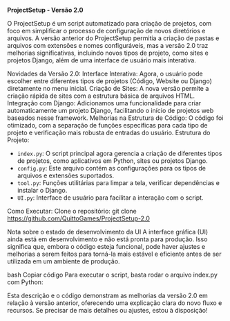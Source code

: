 **ProjectSetup - Versão 2.0**

O ProjectSetup é um script automatizado para criação de projetos, com foco em simplificar o processo de configuração de novos diretórios e arquivos. A versão anterior do ProjectSetup permitia a criação de pastas e arquivos com extensões e nomes configuráveis, mas a versão 2.0 traz melhorias significativas, incluindo novos tipos de projeto, como sites e projetos Django, além de uma interface de usuário mais interativa.

Novidades da Versão 2.0:
Interface Interativa: Agora, o usuário pode escolher entre diferentes tipos de projetos (Código, Website ou Django) diretamente no menu inicial.
Criação de Sites: A nova versão permite a criação rápida de sites com a estrutura básica de arquivos HTML.
Integração com Django: Adicionamos uma funcionalidade para criar automaticamente um projeto Django, facilitando o início de projetos web baseados nesse framework.
Melhorias na Estrutura de Código: O código foi otimizado, com a separação de funções específicas para cada tipo de projeto e verificação mais robusta de entradas do usuário.
Estrutura do Projeto:

- `index.py`: O script principal agora gerencia a criação de diferentes tipos de projetos, como aplicativos em Python, sites ou projetos Django.
- `config.py`: Este arquivo contém as configurações para os tipos de arquivos e extensões suportados.
- `tool.py`: Funções utilitárias para limpar a tela, verificar dependências e instalar o Django.
- `UI.py`: Interface de usuário para facilitar a interação com o script.

Como Executar:
Clone o repositório:
git clone https://github.com/QuittoGames/ProjectSetup-2.0

Nota sobre o estado de desenvolvimento da UI
A interface gráfica (UI) ainda está em desenvolvimento e não está pronta para produção. Isso significa que, embora o código esteja funcional, pode haver ajustes e melhorias a serem feitos para torná-la mais estável e eficiente antes de ser utilizada em um ambiente de produção.

bash
Copiar código
Para executar o script, basta rodar o arquivo index.py com Python:

Esta descrição e o código demonstram as melhorias da versão 2.0 em relação à versão anterior, oferecendo uma explicação clara do novo fluxo e recursos. Se precisar de mais detalhes ou ajustes, estou à disposição!
